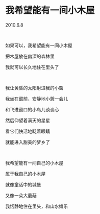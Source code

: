 # 我希望能有一间小木屋

2010.6.8

&emsp;

如果可以，我希望能有一间小木屋

把木屋放在幽深的森林里

我就可以长久地住在里头了

&emsp;

我让黄昏的太阳射进我的小窗

我坐在窗前，安静地小憩一会儿

和飞进窗口的小鸟儿谈谈心

然后仰望着满天的星星

看它们快活地眨着眼睛

就能进入甜美的梦乡了

&emsp;

我希望能有一间自己的小木屋

属于我自己的小木屋

就像童话中的城堡

又像一朵大蘑菇

我恬静地住在里头，和山水嬉乐
&emsp;


